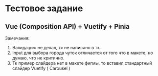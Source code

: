 # Тестовое задание

## Vue (Composition API) + Vuetify + Pinia

Замечания:

1. Валидацию не делал, тк не написано в тз.
2. Input для выбора города чуток отличается от того что в макете, но думаю, что не критично.
3. Тк пример слайдера нет в макете фигмы, то вставил стандартный слайдер Vuetify ( Carousel )
